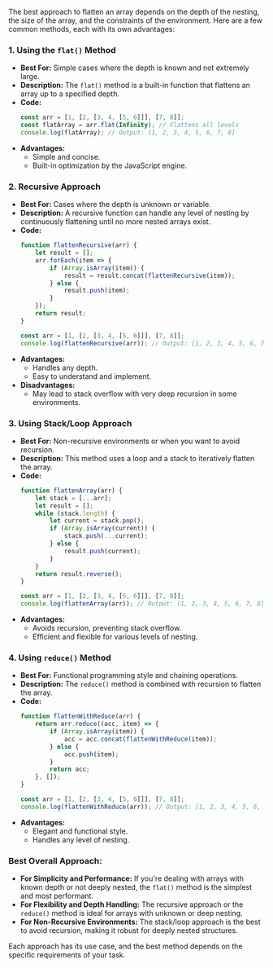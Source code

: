 The best approach to flatten an array depends on the depth of the nesting, the size of the array, and the constraints of the environment. Here are a few common methods, each with its own advantages:

### 1. **Using the `flat()` Method**
   - **Best For:** Simple cases where the depth is known and not extremely large.
   - **Description:** The `flat()` method is a built-in function that flattens an array up to a specified depth.
   - **Code:**
     ```javascript
     const arr = [1, [2, [3, 4, [5, 6]]], [7, 8]];
     const flatArray = arr.flat(Infinity); // Flattens all levels
     console.log(flatArray); // Output: [1, 2, 3, 4, 5, 6, 7, 8]
     ```
   - **Advantages:** 
     - Simple and concise.
     - Built-in optimization by the JavaScript engine.

### 2. **Recursive Approach**
   - **Best For:** Cases where the depth is unknown or variable.
   - **Description:** A recursive function can handle any level of nesting by continuously flattening until no more nested arrays exist.
   - **Code:**
     ```javascript
     function flattenRecursive(arr) {
         let result = [];
         arr.forEach(item => {
             if (Array.isArray(item)) {
                 result = result.concat(flattenRecursive(item));
             } else {
                 result.push(item);
             }
         });
         return result;
     }

     const arr = [1, [2, [3, 4, [5, 6]]], [7, 8]];
     console.log(flattenRecursive(arr)); // Output: [1, 2, 3, 4, 5, 6, 7, 8]
     ```
   - **Advantages:** 
     - Handles any depth.
     - Easy to understand and implement.
   - **Disadvantages:** 
     - May lead to stack overflow with very deep recursion in some environments.

### 3. **Using Stack/Loop Approach**
   - **Best For:** Non-recursive environments or when you want to avoid recursion.
   - **Description:** This method uses a loop and a stack to iteratively flatten the array.
   - **Code:**
     ```javascript
     function flattenArray(arr) {
         let stack = [...arr];
         let result = [];
         while (stack.length) {
             let current = stack.pop();
             if (Array.isArray(current)) {
                 stack.push(...current);
             } else {
                 result.push(current);
             }
         }
         return result.reverse();
     }

     const arr = [1, [2, [3, 4, [5, 6]]], [7, 8]];
     console.log(flattenArray(arr)); // Output: [1, 2, 3, 4, 5, 6, 7, 8]
     ```
   - **Advantages:** 
     - Avoids recursion, preventing stack overflow.
     - Efficient and flexible for various levels of nesting.

### 4. **Using `reduce()` Method**
   - **Best For:** Functional programming style and chaining operations.
   - **Description:** The `reduce()` method is combined with recursion to flatten the array.
   - **Code:**
     ```javascript
     function flattenWithReduce(arr) {
         return arr.reduce((acc, item) => {
             if (Array.isArray(item)) {
                 acc = acc.concat(flattenWithReduce(item));
             } else {
                 acc.push(item);
             }
             return acc;
         }, []);
     }

     const arr = [1, [2, [3, 4, [5, 6]]], [7, 8]];
     console.log(flattenWithReduce(arr)); // Output: [1, 2, 3, 4, 5, 6, 7, 8]
     ```
   - **Advantages:** 
     - Elegant and functional style.
     - Handles any level of nesting.

### **Best Overall Approach:**
- **For Simplicity and Performance:** If you're dealing with arrays with known depth or not deeply nested, the `flat()` method is the simplest and most performant.
- **For Flexibility and Depth Handling:** The recursive approach or the `reduce()` method is ideal for arrays with unknown or deep nesting.
- **For Non-Recursive Environments:** The stack/loop approach is the best to avoid recursion, making it robust for deeply nested structures.

Each approach has its use case, and the best method depends on the specific requirements of your task.
